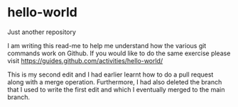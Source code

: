# hello-world <br>
Just another repository <br>

I am writing this read-me to help me understand how the various git commands work on Github. If you would like to do the same exercise please visit https://guides.github.com/activities/hello-world/ <br>

This is my second edit and I had earlier learnt how to do a pull request along with a merge operation. Furthermore, I had also deleted the branch that I used to write the first edit and which I eventually merged to the main branch.

